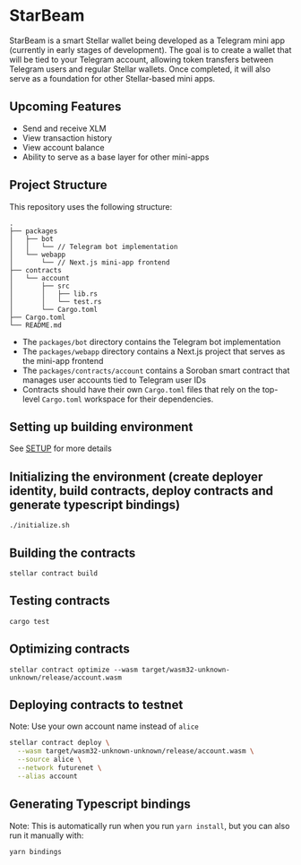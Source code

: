 # StarBeam

StarBeam is a smart Stellar wallet being developed as a Telegram mini app (currently in early stages of development).
The goal is to create a wallet that will be tied to your Telegram account, allowing token transfers between Telegram users and regular Stellar wallets.
Once completed, it will also serve as a foundation for other Stellar-based mini apps.

## Upcoming Features

- Send and receive XLM
- View transaction history
- View account balance
- Ability to serve as a base layer for other mini-apps

## Project Structure

This repository uses the following structure:
```text
.
├── packages
│   ├── bot
│   │   └── // Telegram bot implementation
│   └── webapp
│       └── // Next.js mini-app frontend
├── contracts
│   └── account
│       ├── src
│       │   ├── lib.rs
│       │   └── test.rs
│       └── Cargo.toml
├── Cargo.toml
└── README.md
```

- The `packages/bot` directory contains the Telegram bot implementation
- The `packages/webapp` directory contains a Next.js project that serves as the mini-app frontend
- The `packages/contracts/account` contains a Soroban smart contract that manages user accounts tied to Telegram user IDs
- Contracts should have their own `Cargo.toml` files that rely on the top-level `Cargo.toml` workspace for their dependencies.

## Setting up building environment

See [SETUP](./SETUP.md) for more details

## Initializing the environment (create deployer identity, build contracts, deploy contracts and generate typescript bindings)

`./initialize.sh`

## Building the contracts

`stellar contract build`

## Testing contracts

`cargo test`

## Optimizing contracts

`stellar contract optimize --wasm target/wasm32-unknown-unknown/release/account.wasm`

## Deploying contracts to testnet

Note: Use your own account name instead of `alice`

```sh
stellar contract deploy \
  --wasm target/wasm32-unknown-unknown/release/account.wasm \
  --source alice \
  --network futurenet \
  --alias account
```

## Generating Typescript bindings

Note: This is automatically run when you run `yarn install`, but you can also run it manually with:

```sh
yarn bindings
```
